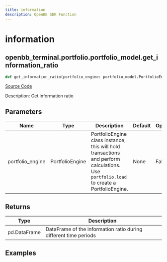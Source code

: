 ```yaml
---
title: information
description: OpenBB SDK Function
---
```


# information

## openbb_terminal.portfolio.portfolio_model.get_information_ratio

```python title='openbb_terminal/portfolio/portfolio_model.py'
def get_information_ratio(portfolio_engine: portfolio_model.PortfolioEngine) -> None
```
[Source Code](https://github.com/OpenBB-finance/OpenBBTerminal/tree/main/openbb_terminal/portfolio/portfolio_model.py#L1271)

Description: Get information ratio

## Parameters

| Name | Type | Description | Default | Optional |
| ---- | ---- | ----------- | ------- | -------- |
| portfolio_engine | PortfolioEngine | PortfolioEngine class instance, this will hold transactions and perform calculations.<br/>Use `portfolio.load` to create a PortfolioEngine. | None | False |

## Returns

| Type | Description |
| ---- | ----------- |
| pd.DataFrame | DataFrame of the information ratio during different time periods |

## Examples


